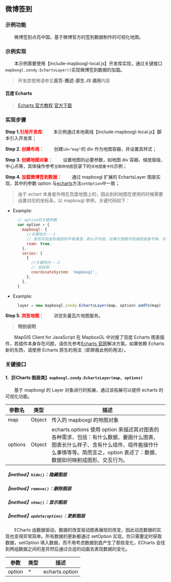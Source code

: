 ## 微博签到

### 示例功能

&ensp;&ensp;&ensp;&ensp;微博签到点亮中国，基于微博官方的签到数据制作的可视化地图。

### 示例实现

&ensp;&ensp;&ensp;&ensp;本示例需要使用【include-mapboxgl-local.js】开发库实现，通过关键接口`mapboxgl.zondy.EchartsLayer()`实现微博签到数据的加载。

> 开发库使用请参见**首页**-**概述**-**原生 JS 调用**内容

#### 百度 Echarts

> <a target="_blank" href="http://echarts.baidu.com/api.html#echarts">Echarts 官方教程</a> <a href="http://echarts.baidu.com/download.html" target="_blank">官方下载</a>

### 实现步骤

**Step 1.<font color=red>引用开发库</font>**:
&ensp;&ensp;&ensp;&ensp;本示例通过本地离线【include-mapboxgl-local.js】脚本引入开发库；

**Step 2. <font color=red>创建布局</font>**：
&ensp;&ensp;&ensp;&ensp;创建`id="map"`的 div 作为地图容器，并设置其样式；

**Step 3. <font color=red>创建地图对象</font>**：
&ensp;&ensp;&ensp;&ensp;设置地图的必要参数，如地图 div 容器、缩放层级、中心点等，具体操作参考`互联网地图`目录下的`天地图墨卡托`示例；

**Step 4. <font color=red>加载微博签到数据</font>**：
&ensp;&ensp;&ensp;&ensp;通过 mapboxgl 扩展的 EchartsLayer 图层实现，其中的参数 option 与<a target="_blank" href="http://echarts.baidu.com/api.html#echarts">echarts</a>方法`setOption`中一致；

> 由于 echart 本身是作用在百度地图上的，因此别的地图在使用的时候需要设置对应的坐标系，以 mapboxgl 举例，关键代码如下：

- Example:
  ```javascript
    // option的关键参数
    var option = {
      mapboxgl: {
        //关键地方---1
        // 是否开启鼠标缩放和平移漫游。默认不开启。如果只想要开启缩放或者平移，可以设置成 'scale' 或者 'move'。设置成 true 为都开启
        roam: true,
      },
      series: [
        {
          //关键地方---2
          // 坐标系
          coordinateSystem: 'mapboxgl',
        },
      ],
    }
  ```
- Example:
  ```javascript
    layer = new mapboxgl.zondy.EchartsLayer(map, option).addTo(map)
  ```

**Step 5. <font color=red> 浏览地图</font>**：
&ensp;&ensp;&ensp;&ensp;浏览矢量瓦片地图服务。

> **特别说明**

&ensp;&ensp;&ensp;&ensp;MapGIS Client for JavaScript 在 MapboxGL 中对接了百度 Echarts 图表插件，若插件本身存在问题，请优先参考<a target="_blank" href="http://echarts.baidu.com/api.html#echarts">Echarts 官网</a>解决方案。如果依赖 Echarts 新的东西，请使用 Echarts 原生的用法（即屏蔽此例的用法）。

### 关键接口

#### 1.【ECharts 图层类】`mapboxgl.zondy.EchartsLayer(map, options)`

&ensp;&ensp;&ensp;&ensp;基于 mapboxgl 的 Layer 对象进行的拓展，通过该拓展可以提供 echarts 的可视化功能。

| 参数名  | 类型   | 描述                                                                                                                                                                                                      |
| ------- | ------ | --------------------------------------------------------------------------------------------------------------------------------------------------------------------------------------------------------- |
| map     | Object | 传入的 mapboxgl 的地图对象                                                                                                                                                                                |
| options | Object | echarts.options 使用 option 来描述其对图表的各种需求，包括：有什么数据、要画什么图表、图表长什么样子、含有什么组件、组件能操作什么事情等等。简而言之，option 表述了：数据、数据如何映射成图形、交互行为。 |

##### 【method】`hide()`：隐藏图层

##### 【method】`remove()`：删除图层

##### 【method】`show()`：显示图层

##### 【method】`update(option)`：更新图层

&ensp;&ensp;&ensp;&ensp;ECharts 由数据驱动，数据的改变驱动图表展现的改变，因此动态数据的实现也变得异常简单。所有数据的更新都通过 setOption 实现，你只需要定时获取数据，setOption 填入数据，而不用考虑数据到底产生了那些变化，ECharts 会找到两组数据之间的差异然后通过合适的动画去表现数据的变化。

| 参数   | 类型 | 描述           |
| ------ | ---- | -------------- |
| option | \*   | echarts.option |

